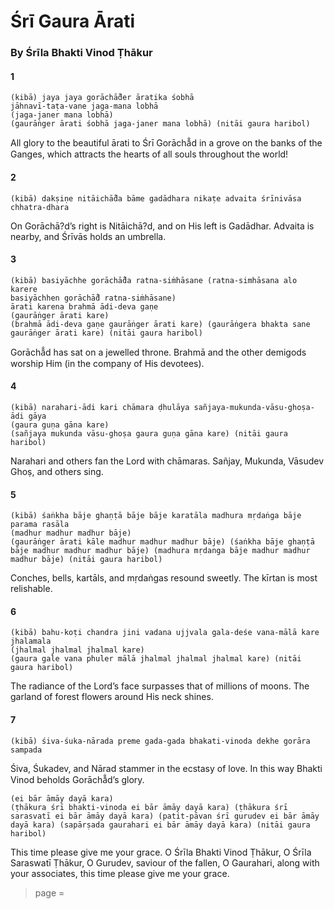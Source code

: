 # Śrī Gaura Ārati

### By Śrīla Bhakti Vinod Ṭhākur

#### 1

    (kibā) jaya jaya gorāchā̐der āratika śobhā
    jāhnavī-taṭa-vane jaga-mana lobhā
    (jaga-janer mana lobhā)
    (gaurāṅger ārati śobhā jaga-janer mana lobhā) (nitāi gaura haribol)

All glory to the beautiful ārati to Śrī Gorāchā̐d in a grove on the banks of the Ganges, which attracts the hearts of all souls throughout the world!

#### 2

    (kibā) dakṣiṇe nitāichā̐da bāme gadādhara nikaṭe advaita śrīnivāsa chhatra-dhara

On Gorāchā?d’s right is Nitāichā?d, and on His left is Gadādhar. Advaita is nearby, and Śrīvās holds an umbrella.

#### 3

    (kibā) basiyāchhe gorāchā̐da ratna-siṁhāsane (ratna-simhāsana alo karere
    basiyāchhen gorāchā̐d ratna-siṁhāsane)
    ārati karena brahmā ādi-deva gaṇe
    (gaurāṅger ārati kare)
    (brahmā ādi-deva gaṇe gaurāṅger ārati kare) (gaurāṅgera bhakta sane gaurāṅger ārati kare) (nitāi gaura haribol)

Gorāchā̐d has sat on a jewelled throne. Brahmā and the other demigods worship Him (in the company of His devotees).

#### 4

    (kibā) narahari-ādi kari chāmara ḍhulāya sañjaya-mukunda-vāsu-ghoṣa-ādi gāya
    (gaura guṇa gāna kare)
    (sañjaya mukunda vāsu-ghoṣa gaura guṇa gāna kare) (nitāi gaura haribol)

Narahari and others fan the Lord with chāmaras. Sañjay, Mukunda, Vāsudev Ghoṣ, and others sing.

#### 5

    (kibā) śaṅkha bāje ghaṇṭā bāje bāje karatāla madhura mṛdaṅga bāje parama rasāla
    (madhur madhur madhur bāje)
    (gaurāṅger ārati kāle madhur madhur madhur bāje) (śaṅkha bāje ghaṇṭā bāje madhur madhur madhur bāje) (madhura mṛdanga bāje madhur madhur madhur bāje) (nitāi gaura haribol)

Conches, bells, kartāls, and mṛdaṅgas resound sweetly. The kīrtan is most relishable.

#### 6

    (kibā) bahu-koṭi chandra jini vadana ujjvala gala-deśe vana-mālā kare jhalamala
    (jhalmal jhalmal jhalmal kare)
    (gaura gale vana phuler mālā jhalmal jhalmal jhalmal kare) (nitāi gaura haribol)

The radiance of the Lord’s face surpasses that of millions of moons. The garland of forest flowers around His neck shines.

#### 7

    (kibā) śiva-śuka-nārada preme gada-gada bhakati-vinoda dekhe gorāra sampada

Śiva, Śukadev, and Nārad stammer in the ecstasy of love. In this way Bhakti Vinod beholds Gorāchā̐d’s glory.

    (ei bār āmāy dayā kara)
    (ṭhākura śrī bhakti-vinoda ei bār āmāy dayā kara) (ṭhākura śrī sarasvatī ei bār āmāy dayā kara) (patit-pāvan śrī gurudev ei bār āmāy dayā kara) (sapārṣada gaurahari ei bār āmāy dayā kara) (nitāi gaura haribol)

This time please give me your grace. O Śrīla Bhakti Vinod Ṭhākur, O Śrīla Saraswatī Ṭhākur, O Gurudev, saviour of the fallen, O Gaurahari, along with your associates, this time please give me your grace.


> page = 
